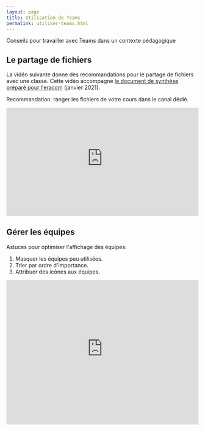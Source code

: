 ```yaml
---
layout: page
title: Utilisation de Teams
permalink: utiliser-teams.html
---
```


Conseils pour travailler avec Teams dans un contexte pédagogique

## Le partage de fichiers

La vidéo suivante donne des recommandations pour le partage de fichiers avec une classe. Cette vidéo accompagne [le document de synthèse préparé pour l'eracom](https://eduvaud.sharepoint.com/:b:/r/sites/ERACOM/Administration/Office%20365%20ERACOM/O365_Enseignant_ERACOM%20v2.pdf?csf=1&web=1&e=SeGApV) (janvier 2021).

Recommandation: ranger les fichiers de votre cours dans le canal dédié.

<iframe width="100%" style="aspect-ratio:16/9" src="https://www.youtube-nocookie.com/embed/CHz-817BKFc" title="YouTube video player" frameborder="0" allow="accelerometer; autoplay; clipboard-write; encrypted-media; gyroscope; picture-in-picture" allowfullscreen></iframe>

## Gérer les équipes

Astuces pour optimiser l'affichage des équipes:

1. Masquer les équipes peu utilisées.
2. Trier par ordre d'importance.
3. Attribuer des icônes aux équipes.

<iframe width="100%" style="aspect-ratio:4/3" src="https://www.youtube-nocookie.com/embed/9wp1mrlhvFY" title="YouTube video player" frameborder="0" allow="accelerometer; autoplay; clipboard-write; encrypted-media; gyroscope; picture-in-picture" allowfullscreen></iframe>